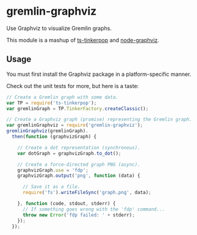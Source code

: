 gremlin-graphviz
================

Use Graphviz to visualize Gremlin graphs.

This module is a mashup of [ts-tinkerpop](http://github.lab.redseal.net/redseal/ts-tinkerpop) and
[node-graphviz](https://github.com/glejeune/node-graphviz).

## Usage

You must first install the Graphviz package in a platform-specific manner.

Check out the unit tests for more, but here is a taste:

```js
// Create a Gremlin graph with some data.
var TP = require('ts-tinkerpop');
var gremlinGraph = TP.TinkerFactory.createClassic();

// Create a Graphviz graph (promise) representing the Gremlin graph.
var gremlinGraphviz = require('gremlin-graphviz');
gremlinGraphviz(gremlinGraph).
  then(function (graphvizGraph) {

    // Create a dot representation (synchronous).
    var dotGraph = graphvizGraph.to_dot();

    // Create a force-directed graph PNG (async).
    graphvizGraph.use = 'fdp';
    graphvizGraph.output('png', function (data) {

      // Save it as a file.
      require('fs').writeFileSync('graph.png', data);

    }, function (code, stdout, stderr) {
      // If something goes wrong with the 'fdp' command...
      throw new Error('fdp failed: ' + stderr);
    });
  });
```
